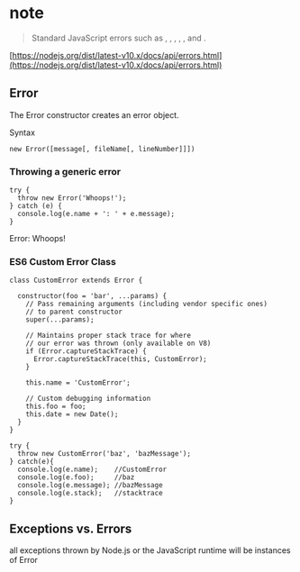 # note

> Standard JavaScript errors such as , , , , , and .

[https://nodejs.org/dist/latest-v10.x/docs/api/errors.html](https://nodejs.org/dist/latest-v10.x/docs/api/errors.html)

## Error

The Error constructor creates an error object.

Syntax

```text
new Error([message[, fileName[, lineNumber]]])
```

### Throwing a generic error

```text
try {
  throw new Error('Whoops!');
} catch (e) {
  console.log(e.name + ': ' + e.message);
}
```

Error: Whoops!

### ES6 Custom Error Class

```text
class CustomError extends Error {

  constructor(foo = 'bar', ...params) {
    // Pass remaining arguments (including vendor specific ones) 
    // to parent constructor
    super(...params);

    // Maintains proper stack trace for where 
    // our error was thrown (only available on V8)
    if (Error.captureStackTrace) {
      Error.captureStackTrace(this, CustomError);
    }

    this.name = 'CustomError';

    // Custom debugging information
    this.foo = foo;
    this.date = new Date();
  }
}

try {
  throw new CustomError('baz', 'bazMessage');
} catch(e){
  console.log(e.name);    //CustomError
  console.log(e.foo);     //baz
  console.log(e.message); //bazMessage
  console.log(e.stack);   //stacktrace
}
```

## Exceptions vs. Errors

all exceptions thrown by Node.js or the JavaScript runtime will be instances of Error

